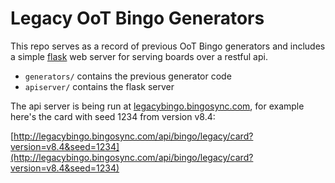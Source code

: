 Legacy OoT Bingo Generators
===

This repo serves as a record of previous OoT Bingo generators and includes a simple
[flask](http://flask.pocoo.org/) web server for serving boards over a restful api.

- `generators/` contains the previous generator code
- `apiserver/` contains the flask server

The api server is being run at [legacybingo.bingosync.com](http://legacybingo.bingosyn.com),
for example here's the card with seed 1234 from version v8.4:

[http://legacybingo.bingosync.com/api/bingo/legacy/card?version=v8.4&seed=1234](http://legacybingo.bingosync.com/api/bingo/legacy/card?version=v8.4&seed=1234)


